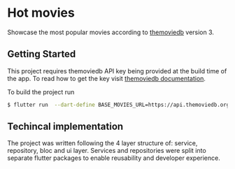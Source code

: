 # Hot movies

Showcase the most popular movies according to [themoviedb](https://developers.themoviedb.org/3/search/search-movies) version 3.

## Getting Started 

This project requires themoviedb API key being provided at the build time of the app. To read how to get the key visit [themoviedb documentation](https://developers.themoviedb.org/3/getting-started/authentication).

To build the project run 

```sh
$ flutter run  --dart-define BASE_MOVIES_URL=https://api.themoviedb.org/3 --dart-define MOVIES_API_KEY=<put your key here>
```

## Techincal implementation

The project was written following the 4 layer structure of: service, repository, bloc and ui layer. Services and repositories were split into separate flutter packages to enable reusability and developer experience.

